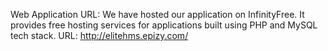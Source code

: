 
Web Application URL:
We have hosted our application on InfinityFree. It provides free hosting services for applications
built using PHP and MySQL tech stack.
URL: http://elitehms.epizy.com/
